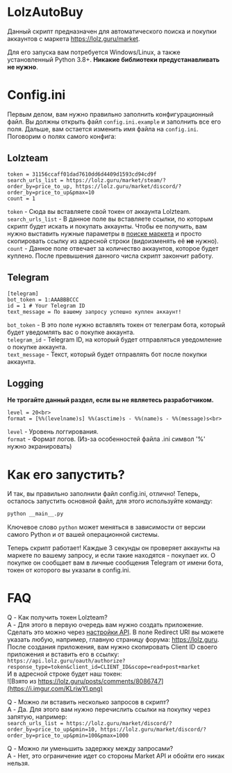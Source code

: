 # LolzAutoBuy
Данный скрипт предназначен для автоматического поиска и покупки аккаунтов с маркета https://lolz.guru/market.

Для его запуска вам потребуется Windows/Linux, а также установленный Python 3.8+. **Никакие библиотеки предустанавливать не нужно**. 

# Config.ini
Первым делом, вам нужно правильно заполнить конфигурационный файл. Вы должны открыть файл `config.ini.example` и заполнить все его поля. Дальше, вам остается изменить имя файла на `config.ini`. Поговорим о полях самого конфига:

## Lolzteam
```
token = 31156ccaff01dad7610dd6d4409d1593cd94cd9f
search_urls_list = https://lolz.guru/market/steam/?order_by=price_to_up, https://lolz.guru/market/discord/?order_by=price_to_up&pmax=10
count = 1
```
`token` - Сюда вы вставляете свой токен от аккаунта Lolzteam.<br>
`search_urls_list` - В данное поле вы вставляете ссылки, по которым скрипт будет искать и покупать аккаунты. Чтобы ее получить, вам  нужно выставить нужные параметры в [поиске маркета](https://lolz.guru/market/) и просто скопировать ссылку из адресной строки (видоизменять её **не** нужно).<br>
`count` - Данное поле отвечает за количество аккаунтов, которое будет куплено. После превышения данного числа скрипт закончит работу.
## Telegram
```
[telegram]
bot_token = 1:AAABBBCCC
id = 1 # Your Telegram ID
text_message = По вашему запросу успешно куплен аккаунт!
```
`bot_token` - В это поле нужно вставлять токен от телеграм бота, который будет уведомлять вас о покупке аккаунта.<br>
`telegram_id` - Telegram ID, на который будет отправляться уведомление о покупке аккаунта.<br>
`text_message` - Текст, который будет отправлять бот после покупки аккаунта.<br>
## Logging
**Не трогайте данный раздел, если вы не являетесь разработчиком.**
```
level = 20<br>
format = [%%(levelname)s] %%(asctime)s - %%(name)s - %%(message)s<br>
```
`level` - Уровень логгирования.<br>
`format` - Формат логов. (Из-за особенностей файла .ini символ '%' нужно экранировать)

# Как его запустить?

И так, вы правильно заполнили файл config.ini, отлично! Теперь, осталось запустить основной файл, для этого используйте команду:
```bash
python __main__.py
```
Ключевое слово `python` может меняться в зависимости от версии самого Python и от вашей операционной системы. 

Теперь скрипт работает! Каждые 3 секунды он проверяет аккаунты на маркете по вашему запросу, и если такие находятся - покупает их. О покупке он сообщает вам в личные сообщения Telegram от имени бота, токен от которого вы указали в config.ini.


# FAQ
Q - Как получить токен Lolzteam?<br>
A - Для этого в первую очередь вам нужно создать приложение. Сделать это можно через [настройки API](https://lolz.guru/account/api). В поле Redirect URI вы можете указать любую, например, главную страницу форума: https://lolz.guru. <br>
После создания приложения, вам нужно скопировать Client ID своего приложения и вставить его в ссылку: 
`https://api.lolz.guru/oauth/authorize?response_type=token&client_id=CLIENT_ID&scope=read+post+market`<br>
И в адресной строке будет наш токен:<br>
![Взято из https://lolz.guru/posts/comments/8086747](https://i.imgur.com/KLriwYl.png)

Q - Можно ли вставить несколько запросов в скрипт? <br>
A - Да. Для этого вам нужно перечислить ссылки на покупку через запятую, например:<br>
`search_urls_list = https://lolz.guru/market/discord/?order_by=price_to_up&pmin=10, https://lolz.guru/market/discord/?order_by=price_to_up&pmin=100&pmax=1000`

Q - Можно ли уменьшить задержку между запросами? <br>
A - Нет, это ограничение идет со стороны Market API и обойти его никак нельзя.
